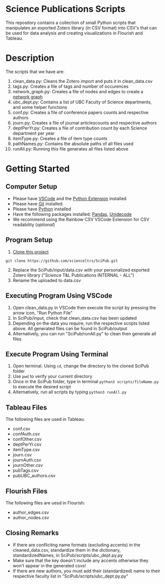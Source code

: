 # Science Publications Scripts
This repository contains a collection of small Python scripts that manipulates an exported Zotero library (in CSV format)
into CSV's that can be used for data analysis and creating visualizations in Flourish and Tableau.

# Description
The scripts that we have are:
1. clean_data.py: Cleans the Zotero import and puts it in clean_data.csv
2. tags.py: Creates a file of tags and number of occurences
3. network_graph.py: Creates a file of nodes and edges to create a [network graph](https://public.flourish.studio/visualisation/16796700/)
4. ubc_dept.py: Contains a list of UBC Faculty of Science departments, and some helper functions
5. conf.py: Creates a file of conference papers counts and respective authors
6. journ.py: Creates a file of journal articlescounts  and respective authors
7. deptPerYr.py: Creates a file of contribution count by each Science department per year
8. itemType.py: Creates a file of item type counts 
9. pathNames.py: Contains the absolute paths of all files used
10. runAll.py: Running this file generates all files listed above
   

# Getting Started
## Computer Setup
- Please have [VSCode](https://code.visualstudio.com/) and the [Python Extension](https://code.visualstudio.com/docs/python/python-tutorial#_prerequisites) installed
- Please have [Git](https://git-scm.com/downloads) installed
- Please have [Python](https://www.python.org/downloads/) installed
- Have the following packages installed: [Pandas](https://pypi.org/project/pandas/), [Unidecode](https://pypi.org/project/Unidecode/)
- We recommend using the Rainbow CSV VSCode Extension for CSV readability (*optional*)
## Program Setup
1. [Clone this project](https://docs.github.com/en/repositories/creating-and-managing-repositories/cloning-a-repository)
 ```
git clone https://github.com/scienceltrs/SciPub.git
```  
2. Replace the SciPub/input/data.csv with your personalized exported Zotero library ("Science T&L Publications INTERNAL - ALL")
3. Rename the uploaded to data.csv

## Executing Program Using VSCode
1. Open clean_data.py in VSCode then execute the script by pressing the arrow icon, "Run Python File"
2. In SciPub/input, check that clean_data.csv has been updated
3. Depending on the data you require, run the respective scripts listed above. All generated files can be found in SciPub/output
4. Alternatively, you can run "SciPub/runAll.py" to clean then generate all files

## Execute Program Using Terminal
1. Open terminal. Using ```cd```, change the directory to the cloned SciPub folder
2. Use ```pwd``` to verify your current directory
3. Once in the SciPub folder, type in terminal ```python3 scripts/fileName.py``` to execute the desired script
4. Alternatively, run all scripts by typing ```python3 runAll.py```

## Tableau Files
The following files are used in Tableau:
- conf.csv
- confAuth.csv
- confOther.csv
- deptPerYr.csv
- itemType.csv
- journ.csv
- journAuth.csv
- journOther.csv
- pubTags.csv
- pubUBC_authors.csv
  
## Flourish Files
The following files are uesd in Flourish:
- author_edges.csv
- author_nodes.csv

## Closing Remarks
- If there are conflicitng name formats (excluding accents) in the cleaned_data.csv, standardize them in the dictionary, standardizedNames, in SciPub/scripts/ubc_dept.py.py
- Make sure that the key doesn't include any accents otherwise they won't appear in the generated csvs!
- If there are new authors, you must add their (standardized) name to their respective faculty list in "SciPub/scripts/ubc_dept.py.py" 


